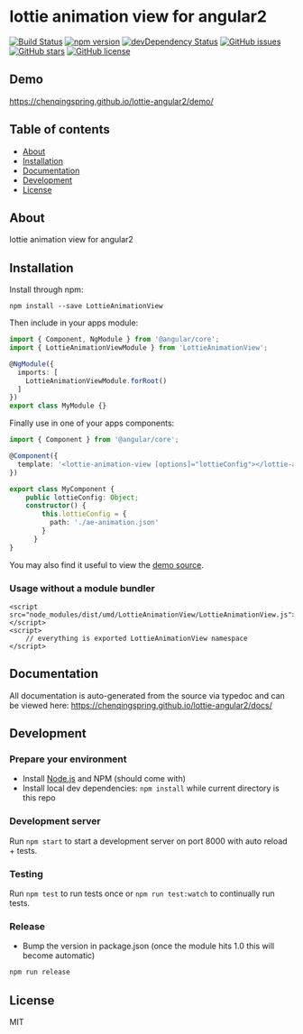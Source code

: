 # lottie animation view for angular2
[![Build Status](https://travis-ci.org/chenqingspring/lottie-angular2.svg?branch=master)](https://travis-ci.org/chenqingspring/lottie-angular2)
[![npm version](https://badge.fury.io/js/LottieAnimationView.svg)](http://badge.fury.io/js/LottieAnimationView)
[![devDependency Status](https://david-dm.org/chenqingspring/lottie-angular2/dev-status.svg)](https://david-dm.org/chenqingspring/lottie-angular2?type=dev)
[![GitHub issues](https://img.shields.io/github/issues/chenqingspring/lottie-angular2.svg)](https://github.com/chenqingspring/lottie-angular2/issues)
[![GitHub stars](https://img.shields.io/github/stars/chenqingspring/lottie-angular2.svg)](https://github.com/chenqingspring/lottie-angular2/stargazers)
[![GitHub license](https://img.shields.io/badge/license-MIT-blue.svg)](https://raw.githubusercontent.com/chenqingspring/lottie-angular2/master/LICENSE)

## Demo
https://chenqingspring.github.io/lottie-angular2/demo/

## Table of contents

- [About](#about)
- [Installation](#installation)
- [Documentation](#documentation)
- [Development](#development)
- [License](#license)

## About

lottie animation view for angular2

## Installation

Install through npm:
```
npm install --save LottieAnimationView
```

Then include in your apps module:

```typescript
import { Component, NgModule } from '@angular/core';
import { LottieAnimationViewModule } from 'LottieAnimationView';

@NgModule({
  imports: [
    LottieAnimationViewModule.forRoot()
  ]
})
export class MyModule {}
```

Finally use in one of your apps components:
```typescript
import { Component } from '@angular/core';

@Component({
  template: '<lottie-animation-view [options]="lottieConfig"></lottie-animation-view>'
})

export class MyComponent {
    public lottieConfig: Object;
    constructor() {
        this.lottieConfig = {
          path: './ae-animation.json'
        }
      }
}
```

You may also find it useful to view the [demo source](https://github.com/chenqingspring/lottie-angular2/blob/master/demo/demo.component.ts).

### Usage without a module bundler
```
<script src="node_modules/dist/umd/LottieAnimationView/LottieAnimationView.js"></script>
<script>
    // everything is exported LottieAnimationView namespace
</script>
```

## Documentation
All documentation is auto-generated from the source via typedoc and can be viewed here:
https://chenqingspring.github.io/lottie-angular2/docs/

## Development

### Prepare your environment
* Install [Node.js](http://nodejs.org/) and NPM (should come with)
* Install local dev dependencies: `npm install` while current directory is this repo

### Development server
Run `npm start` to start a development server on port 8000 with auto reload + tests.

### Testing
Run `npm test` to run tests once or `npm run test:watch` to continually run tests.

### Release
* Bump the version in package.json (once the module hits 1.0 this will become automatic)
```bash
npm run release
```

## License

MIT
